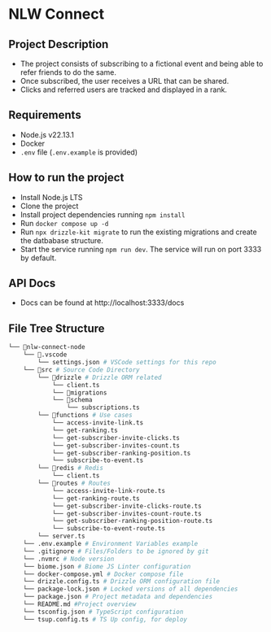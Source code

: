 # NLW Connect

## Project Description
- The project consists of subscribing to a fictional event and being able to refer friends to do the same.
- Once subscribed, the user receives a URL that can be shared.
- Clicks and referred users are tracked and displayed in a rank.

## Requirements

- Node.js v22.13.1
- Docker
- `.env` file (`.env.example` is provided)

## How to run the project

- Install Node.js LTS
- Clone the project
- Install project dependencies running `npm install`
- Run `docker compose up -d`
- Run `npx drizzle-kit migrate` to run the existing migrations and create the datbabase structure.
- Start the service running `npm run dev`. The service will run on port 3333 by default.

## API Docs
- Docs can be found at http://localhost:3333/docs

## File Tree Structure

```bash
└── 📁nlw-connect-node
    └── 📁.vscode
        └── settings.json # VSCode settings for this repo
    └── 📁src # Source Code Directory
        └── 📁drizzle # Drizzle ORM related
            └── client.ts
            └── 📁migrations
            └── 📁schema
                └── subscriptions.ts
        └── 📁functions # Use cases
            └── access-invite-link.ts
            └── get-ranking.ts
            └── get-subscriber-invite-clicks.ts
            └── get-subscriber-invites-count.ts
            └── get-subscriber-ranking-position.ts
            └── subscribe-to-event.ts
        └── 📁redis # Redis
            └── client.ts
        └── 📁routes # Routes
            └── access-invite-link-route.ts
            └── get-ranking-route.ts
            └── get-subscriber-invite-clicks-route.ts
            └── get-subscriber-invites-count-route.ts
            └── get-subscriber-ranking-position-route.ts
            └── subscribe-to-event-route.ts
        └── server.ts
    └── .env.example # Environment Variables example
    └── .gitignore # Files/Folders to be ignored by git
    └── .nvmrc # Node version
    └── biome.json # Biome JS Linter configuration
    └── docker-compose.yml # Docker compose file
    └── drizzle.config.ts # Drizzle ORM configuration file
    └── package-lock.json # Locked versions of all dependencies
    └── package.json # Project metadata and dependencies
    └── README.md #Project overview
    └── tsconfig.json # TypeScript configuration
    └── tsup.config.ts # TS Up config, for deploy
```
